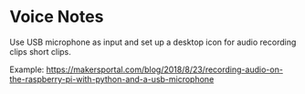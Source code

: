 # Voice Notes
Use USB microphone as input and set up a desktop icon for audio recording clips short clips. 

Example: https://makersportal.com/blog/2018/8/23/recording-audio-on-the-raspberry-pi-with-python-and-a-usb-microphone